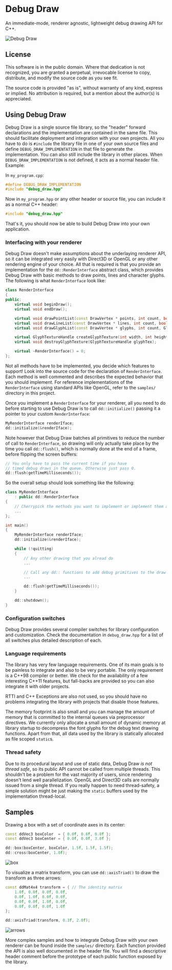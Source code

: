 
# Debug Draw

An immediate-mode, renderer agnostic, lightweight debug drawing API for C++.

![Debug Draw](https://raw.githubusercontent.com/glampert/debug-draw/master/extras/shapes.png "Debug Draw shapes")

## License

This software is in the public domain. Where that dedication is not recognized,
you are granted a perpetual, irrevocable license to copy, distribute, and modify
the source code as you see fit.

The source code is provided "as is", without warranty of any kind, express or implied.
No attribution is required, but a mention about the author(s) is appreciated.

## Using Debug Draw

Debug Draw is a single source file library, so the "header" forward declarations and
the implementation are contained in the same file. This should facilitate deployment
and integration with your own projects. All you have to do is `#include` the library
file in one of your own source files and define `DEBUG_DRAW_IMPLEMENTATION` in that
file to generate the implementation. You can also still include the library in other
places. When `DEBUG_DRAW_IMPLEMENTATION` is not defined, it acts as a normal header file.
Example:

In `my_program.cpp`:

```cpp
#define DEBUG_DRAW_IMPLEMENTATION
#include "debug_draw.hpp"
```

Now in `my_program.hpp` or any other header or source file,
you can include it as a normal C++ header:

```cpp
#include "debug_draw.hpp"
```

That's it, you should now be able to build Debug Draw into your own application.

### Interfacing with your renderer

Debug Draw doesn't make assumptions about the underlaying renderer API, so it can be
integrated very easily with Direct3D or OpenGL or any other rendering engine of
your choice. All that is required is that you provide an implementation for the
`dd::RenderInterface` abstract class, which provides Debug Draw with basic methods
to draw points, lines and character glyphs. The following is what `RenderInterface` look like:

```cpp
class RenderInterface
{
public:
    virtual void beginDraw();
    virtual void endDraw();

    virtual void drawPointList(const DrawVertex * points, int count, bool depthEnabled);
    virtual void drawLineList(const DrawVertex * lines, int count, bool depthEnabled);
    virtual void drawGlyphList(const DrawVertex * glyphs, int count, GlyphTextureHandle glyphTex);

    virtual GlyphTextureHandle createGlyphTexture(int width, int height, const void * pixels);
    virtual void destroyGlyphTexture(GlyphTextureHandle glyphTex);

    virtual ~RenderInterface() = 0;
};
```

Not all methods have to be implemented, you decide which features to support!
Look into the source code for the declaration of `RenderInterface`. Each method is
well commented and describes the expected behavior that you should implement.
For reference implementations of the `RenderInterface` using standard APIs like OpenGL,
refer to the `samples/` directory in this project.

Once you implement a `RenderInterface` for your renderer, all you need to do before starting
to use Debug Draw is to call `dd::initialize()` passing it a pointer to your custom `RenderInterface`:

```cpp
MyRenderInterface renderIface;
dd::initialize(&renderIface);
```

Note however that Debug Draw batches all primitives to reduce the number of call to `RenderInterface`,
so drawing will only actually take place by the time you call `dd::flush()`, which is normally done
at the end of a frame, before flipping the screen buffers:

```cpp
// You only have to pass the current time if you have
// timed debug draws in the queue. Otherwise just pass 0.
dd::flush(getTimeMilliseconds());
```

So the overall setup should look something like the following:

```cpp
class MyRenderInterface
    : public dd::RenderInterface
{
    // Cherrypick the methods you want to implement or implement them all
    ...
};

int main()
{
    MyRenderInterface renderIface;
    dd::initialize(&renderIface);

    while (!quitting)
    {
        // Any other drawing that you alread do
        ...

        // Call any dd:: functions to add debug primitives to the draw queues
        ...

        dd::flush(getTimeMilliseconds());
    }

    dd::shutdown();
}
```

### Configuration switches

Debug Draw provides several compiler switches for library configuration and customization.
Check the documentation in `debug_draw.hpp` for a list of all switches plus detailed description of each.

### Language requirements

The library has very few language requirements. One of its main goals is to be painless to integrate
and also to be very portable. The only requirement is a C++98 compiler or better. We check for the
availability of a few interesting C++11 features, but fall-backs are provided so you can also integrate
it with older projects.

RTTI and C++ Exceptions are also not used, so you should have no problems integrating
the library with projects that disable those features.

The memory footprint is also small and you can manage the amount of memory that is committed
to the internal queues via preprocessor directives. We currently only allocate a small amount of
dynamic memory at library startup to decompress the font glyphs for the debug text drawing functions.
Apart from that, all data used by the library is statically allocated as file scoped `static`s.

### Thread safety

Due to its procedural layout and use of static data, Debug Draw *is not thread safe*,
so its public API cannot be called from multiple threads. This shouldn't be a problem
for the vast majority of users, since rendering doesn't lend well parallelization. OpenGL
and Direct3D calls are normally issued from a single thread. If you really happen to need
thread-safety, a simple solution might be just making the `static` buffers used by the
implementation thread-local.

## Samples

Drawing a box with a set of coordinate axes in its center:

```cpp
const ddVec3 boxColor  = { 0.0f, 0.8f, 0.8f };
const ddVec3 boxCenter = { 0.0f, 0.0f, 3.0f };

dd::box(boxCenter, boxColor, 1.5f, 1.5f, 1.5f);
dd::cross(boxCenter, 1.0f);
```

![box](https://raw.githubusercontent.com/glampert/debug-draw/master/extras/box.png "Box with coordinate axes")

To visualize a matrix transform, you can use `dd::axisTriad()`
to draw the transform as three arrows:

```cpp
const ddMat4x4 transform = { // The identity matrix
    1.0f, 0.0f, 0.0f, 0.0f,
    0.0f, 1.0f, 0.0f, 0.0f,
    0.0f, 0.0f, 1.0f, 0.0f,
    0.0f, 0.0f, 0.0f, 1.0f
};

dd::axisTriad(transform, 0.3f, 2.0f);
```

![arrows](https://raw.githubusercontent.com/glampert/debug-draw/master/extras/arrows.png "Axis triad repesenting a 3D transform")

More complex samples and how to integrate Debug Draw with your own renderer can
be found inside the `samples/` directory. Each function provided the API is also well
documented in the header file. You will find a descriptive header comment before
the prototype of each public function exposed by the library.

